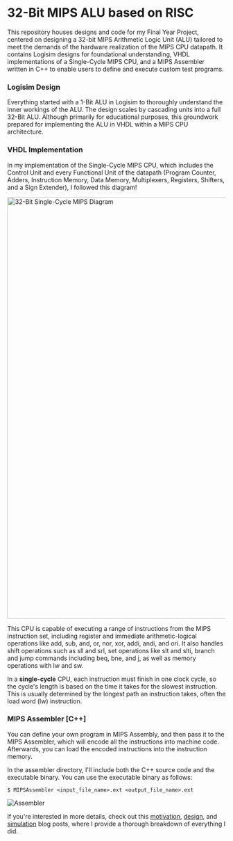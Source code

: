 # 32-Bit MIPS ALU based on RISC
This repository houses designs and code for my Final Year Project, centered on designing a 32-bit MIPS Arithmetic Logic Unit (ALU) tailored to meet the demands of the hardware realization of the MIPS CPU datapath. It contains Logisim designs for foundational understanding, VHDL implementations of a Single-Cycle MIPS CPU, and a MIPS Assembler written in C++ to enable users to define and execute custom test programs. 

### Logisim Design
Everything started with a 1-Bit ALU in Logisim to thoroughly understand the inner workings of the ALU. The design scales by cascading units into a full 32-Bit ALU. Although primarily for educational purposes, this groundwork prepared for implementing the ALU in VHDL within a MIPS CPU architecture.

### VHDL Implementation
In my implementation of the Single-Cycle MIPS CPU, which includes the Control Unit and every Functional Unit of the datapath (Program Counter, Adders, Instruction Memory, Data Memory, Multiplexers, Registers, Shifters, and a Sign Extender), I followed this diagram!

<img width="970" alt="32-Bit Single-Cycle MIPS Diagram" src="https://github.com/Saeb0x/MIPS32-ALU/assets/56490771/515664e5-1f38-4ba3-8508-ce10a26bebef">

This CPU is capable of executing a range of instructions from the MIPS instruction set, including register and immediate arithmetic-logical operations like add, sub, and, or, nor, xor, addi, andi, and ori. It also handles shift operations such as sll and srl, set operations like slt and slti, branch and jump commands including beq, bne, and j, as well as memory operations with lw and sw.

In a **single-cycle** CPU, each instruction must finish in one clock cycle, so the cycle's length is based on the time it takes for the slowest instruction. This is usually determined by the longest path an instruction takes, often the load word (lw) instruction.

### MIPS Assembler [C++]
You can define your own program in MIPS Assembly, and then pass it to the MIPS Assembler, which will encode all the instructions into machine code. Afterwards, you can load the encoded instructions into the instruction memory.

In the assembler directory, I'll include both the C++ source code and the executable binary. You can use the executable binary as follows:
```
$ MIPSAssembler <input_file_name>.ext <output_file_name>.ext
```
![Assembler](https://github.com/Saeb0x/MIPS32-ALU/assets/56490771/627ac9b5-5c8d-4cda-b9e0-e9fc3a0bd364)

If you're interested in more details, check out this [motivation](https://saebnaser.com/post/32-bit-mips-alu-motivation/), [design](https://saebnaser.com/post/32-bit-mips-alu-design/), and [simulation](https://saebnaser.com/post/32-bit-mips-alu-simulation/) blog posts, where I provide a thorough breakdown of everything I did.
